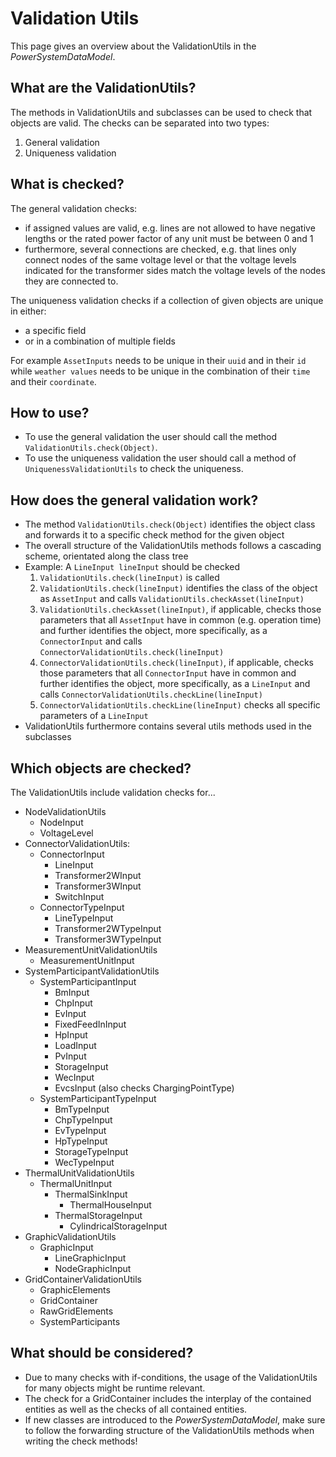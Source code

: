 # Validation Utils
This page gives an overview about the ValidationUtils in the *PowerSystemDataModel*.

## What are the ValidationUtils?
The methods in ValidationUtils and subclasses can be used to check that objects are valid. The checks can be separated into two types:
1. General validation
2. Uniqueness validation


## What is checked?
The general validation checks:
- if assigned values are valid, e.g. lines are not allowed to have negative lengths or the rated power factor of any unit must be between 0 and 1
- furthermore, several connections are checked, e.g. that lines only connect nodes of the same voltage level or that the voltage levels indicated for the transformer sides match the voltage levels of the nodes they are connected to.

The uniqueness validation checks if a collection of given objects are unique in either:
- a specific field
- or in a combination of multiple fields

For example `AssetInputs` needs to be unique in their `uuid` and in their `id` while
`weather values` needs to be unique in the combination of their `time` and their `coordinate`.


## How to use?
- To use the general validation the user should call the method `ValidationUtils.check(Object)`.
- To use the uniqueness validation the user should call a method of `UniquenessValidationUtils` to check the uniqueness.

## How does the general validation work?

- The method `ValidationUtils.check(Object)` identifies the object class and forwards it to a specific check method for the given object
- The overall structure of the ValidationUtils methods follows a cascading scheme, orientated along the class tree
- Example: A `LineInput lineInput` should be checked
    1. `ValidationUtils.check(lineInput)` is called
    2. `ValidationUtils.check(lineInput)` identifies the class of the object as `AssetInput` and calls `ValidationUtils.checkAsset(lineInput)`
    3. `ValidationUtils.checkAsset(lineInput)`, if applicable, checks those parameters that all `AssetInput` have in common (e.g. operation time) and further identifies the object, more specifically, as a `ConnectorInput` and calls `ConnectorValidationUtils.check(lineInput)`
    4. `ConnectorValidationUtils.check(lineInput)`, if applicable, checks those parameters that all `ConnectorInput` have in common and further identifies the object, more specifically, as a `LineInput` and calls `ConnectorValidationUtils.checkLine(lineInput)`
    5. `ConnectorValidationUtils.checkLine(lineInput)` checks all specific parameters of a `LineInput`
- ValidationUtils furthermore contains several utils methods used in the subclasses

## Which objects are checked?
The ValidationUtils include validation checks for...

- NodeValidationUtils
    - NodeInput
    - VoltageLevel
- ConnectorValidationUtils:
    - ConnectorInput
        - LineInput
        - Transformer2WInput
        - Transformer3WInput
        - SwitchInput
    - ConnectorTypeInput
        - LineTypeInput
        - Transformer2WTypeInput
        - Transformer3WTypeInput
- MeasurementUnitValidationUtils
    - MeasurementUnitInput
- SystemParticipantValidationUtils
    - SystemParticipantInput
        - BmInput
        - ChpInput
        - EvInput
        - FixedFeedInInput
        - HpInput
        - LoadInput
        - PvInput
        - StorageInput
        - WecInput
        - EvcsInput (also checks ChargingPointType)
    - SystemParticipantTypeInput
        - BmTypeInput
        - ChpTypeInput
        - EvTypeInput
        - HpTypeInput
        - StorageTypeInput
        - WecTypeInput
- ThermalUnitValidationUtils
    - ThermalUnitInput
        - ThermalSinkInput
            - ThermalHouseInput
        - ThermalStorageInput
            - CylindricalStorageInput
- GraphicValidationUtils
    - GraphicInput
        - LineGraphicInput
        - NodeGraphicInput
- GridContainerValidationUtils
    - GraphicElements
    - GridContainer
    - RawGridElements
    - SystemParticipants

## What should be considered?
- Due to many checks with if-conditions, the usage of the ValidationUtils for many objects might be runtime relevant.
- The check for a GridContainer includes the interplay of the contained entities as well as the checks of all contained entities.
- If new classes are introduced to the *PowerSystemDataModel*, make sure to follow the forwarding structure of the ValidationUtils methods when writing the check methods!

